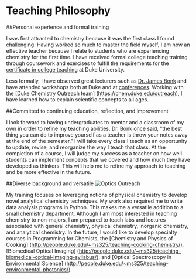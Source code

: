 # Teaching Philosophy

##Personal experience and formal training

I was first attracted to chemistry because it was the first class I found challenging. 
Having worked so much to master the field myself, I am now an effective teacher because I relate to students who are experiencing chemistry for the first time.
I have received formal college teaching training through coursework and exercises to fulfill the requirements for the
[certificate in college teaching](https://gradschool.duke.edu/professional-development/programs/certificate-college-teaching)
at Duke University.

Less formally, I have observed great lecturers such as [Dr. James Bonk](http://www.dukechronicle.com/articles/2001/04/25/bonk) 
and have attended workshops both at Duke and at [conferences](http://www.frontiersinoptics.com/home/about-fio-ls/2013-recap/).
Working with the [Duke Chemistry Outreach team] (https://chem.duke.edu/outreach), 
I have learned how to explain scientific concepts to all ages.

##Committed to continuing education, reflection, and improvement

I look forward to having undergraduates to mentor and a classroom of my own in order to refine my teaching abilities.
Dr. Bonk once said, "the best thing you can do to improve yourself as a teacher is throw your notes away at the end of the semester."
I will take every class I teach as an opportunity to update, revise, and reorganize the way I teach that class.
At the completion of a course, I will judge my success as a teacher on how well students can implement concepts that we
covered and how much they have developed as thinkers.
This will help me to refine my approach to teaching and be more effective in the future.

##Diverse background and versatile
![Optics Outreach](MoreOpticsOutreach.jpg)

My training focuses on leveraging notions of physical chemistry to develop novel analytical chemistry techniques. My work also required me to write data analysis programs in Python. This makes me a versatile addition to a small chemistry department.
Although I am most interested in teaching chemistry to non-majors, 
I am prepared to teach labs and lectures associated with general chemistry, physical chemistry, inorganic chemistry, and analytical chemistry. 
In the future, I would like to develop specialty courses in Programming for Chemists, the [Chemistry and Physics of Cooking] (http://people.duke.edu/~ms325/teaching-cooking-chemistry/), [Biomedical Optical Imaging] (http://people.duke.edu/~ms325/teaching-biomedical-optical-imaging-syllabus/), and [Optical Spectroscopy in Environmental Science] (http://people.duke.edu/~ms325/teaching-environmental-photonics/).

